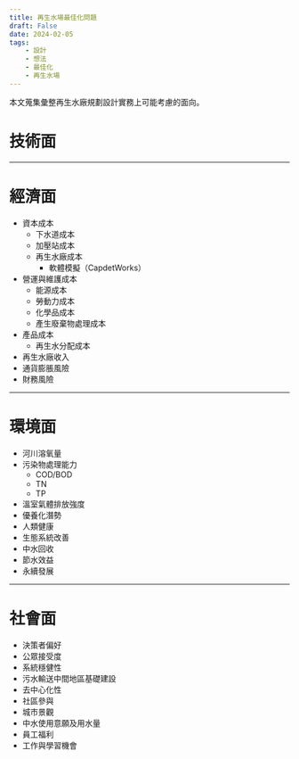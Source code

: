 ```yaml
---
title: 再生水場最佳化問題
draft: False
date: 2024-02-05
tags:
    - 設計
    - 想法
    - 最佳化
    - 再生水場
---
```

本文蒐集彙整再生水廠規劃設計實務上可能考慮的面向。

# 技術面

---
# 經濟面
- 資本成本
	- 下水道成本
	- 加壓站成本
	- 再生水廠成本
		- 軟體模擬（CapdetWorks）
- 營運與維護成本
	- 能源成本
	- 勞動力成本
	- 化學品成本
	- 產生廢棄物處理成本
- 產品成本
	- 再生水分配成本
- 再生水廠收入
- 通貨膨脹風險
- 財務風險

---
# 環境面
- 河川溶氧量
- 污染物處理能力
	- COD/BOD
	- TN
	- TP
- 溫室氣體排放強度
- 優養化潛勢
- 人類健康
- 生態系統改善
- 中水回收
- 節水效益
- 永續發展

---
# 社會面
- 決策者偏好
- 公眾接受度
- 系統穩健性
- 污水輸送中間地區基礎建設
- 去中心化性
- 社區參與
- 城市景觀
- 中水使用意願及用水量
- 員工福利
- 工作與學習機會


